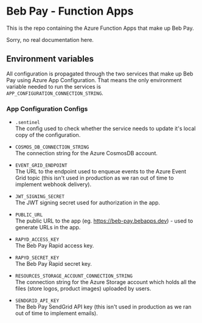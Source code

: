# Beb Pay - Function Apps

This is the repo containing the Azure Function Apps that make up Beb Pay.

Sorry, no real documentation here.

## Environment variables

All configuration is propagated through the two services that make up Beb Pay using Azure App Configuration. That means the only environment variable needed to run the services is `APP_CONFIGURATION_CONNECTION_STRING`.

### App Configuration Configs

- `.sentinel`  
  The config used to check whether the service needs to update it's local copy of the configuration.

- `COSMOS_DB_CONNECTION_STRING`  
  The connection string for the Azure CosmosDB account.

- `EVENT_GRID_ENDPOINT`  
  The URL to the endpoint used to enqueue events to the Azure Event Grid topic (this isn't used in production as we ran out of time to implement webhook delivery).

- `JWT_SIGNING_SECRET`  
  The JWT signing secret used for authorization in the app.

- `PUBLIC_URL`  
  The public URL to the app (eg. https://beb-pay.bebapps.dev) - used to generate URLs in the app.

- `RAPYD_ACCESS_KEY`  
  The Beb Pay Rapid access key.

- `RAPYD_SECRET_KEY`  
  The Beb Pay Rapid secret key.

- `RESOURCES_STORAGE_ACCOUNT_CONNECTION_STRING`  
  The connection string for the Azure Storage account which holds all the files (store logos, product images) uploaded by users.

- `SENDGRID_API_KEY`  
  The Beb Pay SendGrid API key (this isn't used in production as we ran out of time to implement emails).